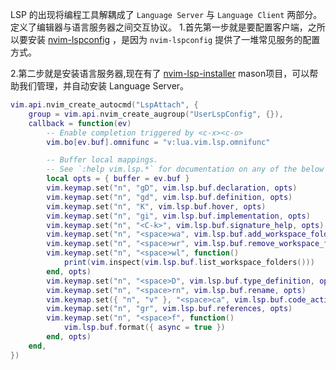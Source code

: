 LSP 的出现将编程工具解耦成了 `Language Server` 与 `Language Client` 两部分。定义了编辑器与语言服务器之间交互协议。
1.首先第一步就是要配置客户端，之所以要安装 [nvim-lspconfig](https://github.com/neovim/nvim-lspconfig) ，是因为 `nvim-lspconfig` 提供了一堆常见服务的配置方式。

2.第二步就是安装语言服务器,现在有了 [nvim-lsp-installer](https://github.com/williamboman/nvim-lsp-installer) mason项目，可以帮助我们管理，并自动安装 Language Server。

```lua
vim.api.nvim_create_autocmd("LspAttach", {
	group = vim.api.nvim_create_augroup("UserLspConfig", {}),
	callback = function(ev)
		-- Enable completion triggered by <c-x><c-o>
		vim.bo[ev.buf].omnifunc = "v:lua.vim.lsp.omnifunc"

		-- Buffer local mappings.
		-- See `:help vim.lsp.*` for documentation on any of the below functions
		local opts = { buffer = ev.buf }
		vim.keymap.set("n", "gD", vim.lsp.buf.declaration, opts)
		vim.keymap.set("n", "gd", vim.lsp.buf.definition, opts)
		vim.keymap.set("n", "K", vim.lsp.buf.hover, opts)
		vim.keymap.set("n", "gi", vim.lsp.buf.implementation, opts)
		vim.keymap.set("n", "<C-k>", vim.lsp.buf.signature_help, opts)
		vim.keymap.set("n", "<space>wa", vim.lsp.buf.add_workspace_folder, opts)
		vim.keymap.set("n", "<space>wr", vim.lsp.buf.remove_workspace_folder, opts)
		vim.keymap.set("n", "<space>wl", function()
			print(vim.inspect(vim.lsp.buf.list_workspace_folders()))
		end, opts)
		vim.keymap.set("n", "<space>D", vim.lsp.buf.type_definition, opts)
		vim.keymap.set("n", "<space>rn", vim.lsp.buf.rename, opts)
		vim.keymap.set({ "n", "v" }, "<space>ca", vim.lsp.buf.code_action, opts)
		vim.keymap.set("n", "gr", vim.lsp.buf.references, opts)
		vim.keymap.set("n", "<space>f", function()
			vim.lsp.buf.format({ async = true })
		end, opts)
	end,
})

```